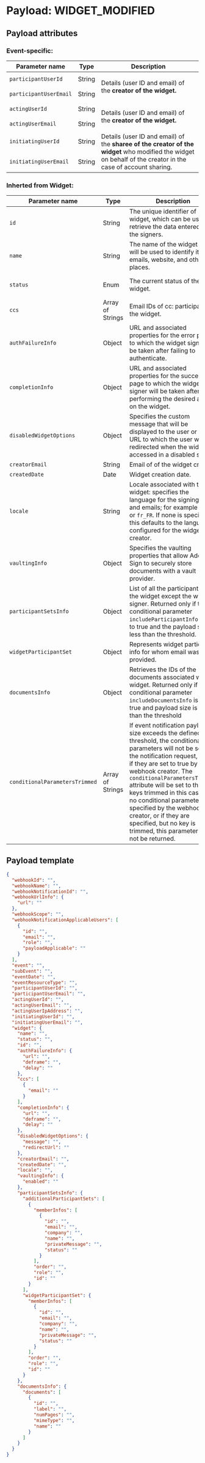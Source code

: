 # Payload: WIDGET_MODIFIED

## Payload attributes

### Event-specific:

<table>
  <thead>
    <tr>
      <th><strong>Parameter name</strong></th>
      <th><strong>Type</strong></th>
      <th><strong>Description</strong></th>
    </tr>
  </thead>
  <tbody>
    <tr>
      <td><code>participantUserId</code></td>
      <td>String</td>
      <td rowspan="2"><p>Details (user ID and email) of the <strong>creator of the widget.</strong></p></td>
    </tr>
    <tr>
      <td><code>participantUserEmail</code></td>
      <td>String</td>
    </tr>
    <tr>
      <td><code>actingUserId</code></td>
      <td>String</td>
      <td rowspan="2"><p>Details (user ID and email) of the <strong>creator of the widget.</strong></p></td>
    </tr>
    <tr>
      <td><code>actingUserEmail</code></td>
      <td>String</td>
    </tr>
    <tr>
      <td><code>initiatingUserId</code></td>
      <td>String</td>
      <td rowspan="2">Details (user ID and email) of the <strong>sharee of the creator of the widget</strong> who modified the widget on behalf of the creator in the case of account sharing.</td>
    </tr>
    <tr>
      <td><code>initiatingUserEmail</code></td>
      <td>String</td>
    </tr>
  </tbody>
</table>

### Inherted from Widget:

<table>
  <thead>
    <tr>
      <th><strong>Parameter name</strong></th>
      <th><strong>Type</strong></th>
      <th><strong>Description</strong></th>
      <th><strong>Possible enums</strong></th>
    </tr>
  </thead>
  <tbody aria-live="polite" aria-relevant="all">
    <tr>
      <td><code>id</code></td>
      <td>String</td>
      <td>The unique identifier of widget, which can be used to retrieve the data entered by the signers.</td>
      <td>&nbsp;</td>
    </tr>
    <tr>
      <td><code>name</code></td>
      <td>String</td>
      <td>The name of the widget that will be used to identify it, in emails, website, and other places.</td>
      <td>&nbsp;</td>
    </tr>
    <tr>
      <td><code>status</code></td>
      <td>Enum</td>
      <td>The current status of the widget.</td>
      <td><code>DRAFT</code>, <code>AUTHORING</code>, <code>ACTIVE</code>, <code>DOCUMENTS_NOT_YET_PROCESSED</code>, <code>DISABLED</code>, <code>DISCARDED</code></td>
    </tr>
    <tr>
      <td><code>ccs</code></td>
      <td>Array of Strings</td>
      <td>Email IDs of cc: participants of the widget.</td>
      <td>&nbsp;</td>
    </tr>
    <tr>
      <td><code>authFailureInfo</code></td>
      <td>Object</td>
      <td>URL and associated properties for the error page  to which the widget signer will be taken after failing to authenticate.</td>
      <td>&nbsp;</td>
    </tr>
    <tr>
      <td><code>completionInfo</code></td>
      <td>Object</td>
      <td>URL and associated properties for the success page to which the widget signer will be taken after performing the desired action on the widget.</td>
      <td>&nbsp;</td>
    </tr>
    <tr>
      <td><code>disabledWidgetOptions</code></td>
      <td>Object</td>
      <td>Specifies the custom message that will be displayed to the user or the URL to which the user will be redirected when the widget is accessed in a disabled state.</td>
      <td>&nbsp;</td>
    </tr>
    <tr>
      <td><code>creatorEmail</code></td>
      <td>String</td>
      <td>Email of of the widget creator.</td>
      <td>&nbsp;</td>
    </tr>
    <tr>
      <td><code>createdDate</code></td>
      <td>Date</td>
      <td>Widget creation date.</td>
      <td>&nbsp;</td>
    </tr>
    <tr>
      <td><code>locale</code></td>
      <td>String</td>
      <td>Locale associated with this widget: specifies the language for the signing page and emails; for example <code>en_US</code> or <code>fr_FR</code>. If none is specified, this defaults to the language configured for the widget creator.<br/></td>
      <td>&nbsp;</td>
    </tr>
    <tr>
      <td><code>vaultingInfo</code></td>
      <td>Object</td>
      <td>Specifies the vaulting properties that allow Adobe Sign to securely store documents with a vault provider.</td>
      <td>&nbsp;</td>
    </tr>
    <tr>
      <td><code>participantSetsInfo</code></td>
      <td>Object</td>
      <td>List of all the participants in the widget except the widget signer. Returned only if the conditional parameter <code>includeParticipantInfo</code> is set to true and the payload size is less than the threshold.</td>
      <td>&nbsp;</td>
    </tr>
    <tr>
      <td><code>widgetParticipantSet</code></td>
      <td>Object</td>
      <td>Represents widget participant info for whom email was not provided.</td>
      <td>&nbsp;</td>
    </tr>
    <tr>
      <td><code>documentsInfo</code></td>
      <td>Object</td>
      <td>Retrieves the IDs of the documents associated with widget. Returned only if the conditional parameter <code>includeDocumentsInfo</code> is set to true and payload size is less than the threshold</td>
      <td>&nbsp;</td>
    </tr>
    <tr>
      <td><code>conditionalParametersTrimmed</code></td>
      <td>Array of Strings</td>
      <td>If event notification payload size exceeds the defined threshold, the conditional parameters will not be sent in the notification request, even if they are set to true by the webhook creator. The <code>conditionalParametersTrimmed</code> attribute will be set to the keys trimmed in this case. If no conditional parameters are specified by the webhook creator, or if they are specified, but no key is trimmed, this parameter will not be returned.</td>
    </tr>
  </tbody>
</table>

## Payload template

```json
{
  "webhookId": "",
  "webhookName": "",
  "webhookNotificationId": "",
  "webhookUrlInfo": {
    "url": ""
  },
  "webhookScope": "",
  "webhookNotificationApplicableUsers": [
    {
      "id": "",
      "email": "",
      "role": "",
      "payloadApplicable": ""
    }
  ],
  "event": "",
  "subEvent": "",
  "eventDate": "",
  "eventResourceType": "",
  "participantUserId": "",
  "participantUserEmail": "",
  "actingUserId": "",
  "actingUserEmail": "",
  "actingUserIpAddress": "",
  "initiatingUserId": "",
  "initiatingUserEmail": "",
  "widget": {
    "name": "",
    "status": "",
    "id": "",
    "authFailureInfo": {
      "url": "",
      "deframe": "",
      "delay": ""
    },
    "ccs": [
      {
        "email": ""
      }
    ],
    "completionInfo": {
      "url": "",
      "deframe": "",
      "delay": ""
    },
    "disabledWidgetOptions": {
      "message": "",
      "redirectUrl": ""
    },
    "creatorEmail": "",
    "createdDate": "",
    "locale": "",
    "vaultingInfo": {
      "enabled": ""
    },
    "participantSetsInfo": {
      "additionalParticipantSets": [
        {
          "memberInfos": [
            {
              "id": "",
              "email": "",
              "company": "",
              "name": "",
              "privateMessage": "",
              "status": ""
            }
          ],
          "order": "",
          "role": "",
          "id": ""
        }
      ],
      "widgetParticipantSet": {
        "memberInfos": [
          {
            "id": "",
            "email": "",
            "company": "",
            "name": "",
            "privateMessage": "",
            "status": ""
          }
        ],
        "order": "",
        "role": "",
        "id": ""
      }
    },
    "documentsInfo": {
      "documents": [
        {
          "id": "",
          "label": "",
          "numPages": "",
          "mimeType": "",
          "name": ""
        }
      ]
    }
  }
}
```
